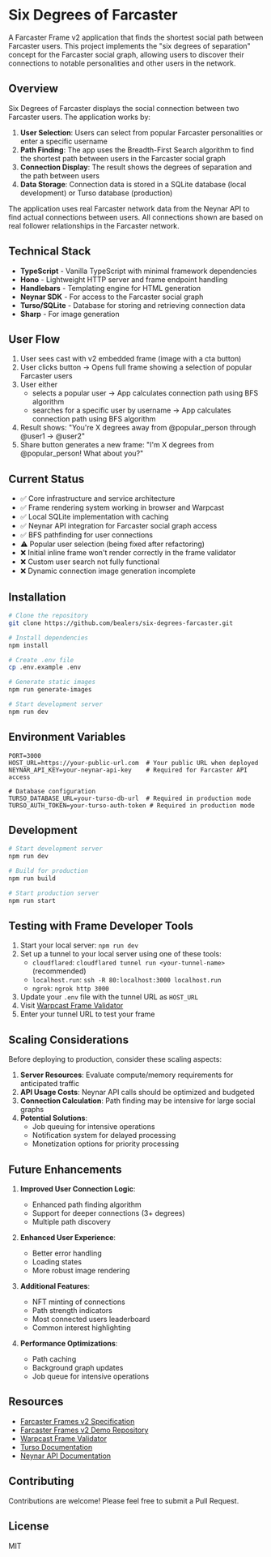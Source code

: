 # Six Degrees of Farcaster

A Farcaster Frame v2 application that finds the shortest social path between Farcaster users. This project implements the "six degrees of separation" concept for the Farcaster social graph, allowing users to discover their connections to notable personalities and other users in the network.

## Overview

Six Degrees of Farcaster displays the social connection between two Farcaster users. The application works by:

1. **User Selection**: Users can select from popular Farcaster personalities or enter a specific username
2. **Path Finding**: The app uses the Breadth-First Search algorithm to find the shortest path between users in the Farcaster social graph
3. **Connection Display**: The result shows the degrees of separation and the path between users
4. **Data Storage**: Connection data is stored in a SQLite database (local development) or Turso database (production)

The application uses real Farcaster network data from the Neynar API to find actual connections between users. All connections shown are based on real follower relationships in the Farcaster network.

## Technical Stack

- **TypeScript** - Vanilla TypeScript with minimal framework dependencies
- **Hono** - Lightweight HTTP server and frame endpoint handling
- **Handlebars** - Templating engine for HTML generation
- **Neynar SDK** - For access to the Farcaster social graph
- **Turso/SQLite** - Database for storing and retrieving connection data
- **Sharp** - For image generation

## User Flow

1. User sees cast with v2 embedded frame (image with a cta button)
2. User clicks button → Opens full frame showing a selection of popular Farcaster users
3. User either
   - selects a popular user → App calculates connection path using BFS algorithm
   - searches for a specific user by username → App calculates connection path using BFS algorithm
4. Result shows: "You're X degrees away from @popular_person through @user1 → @user2"
5. Share button generates a new frame: "I'm X degrees from @popular_person! What about you?"

## Current Status

- ✅ Core infrastructure and service architecture
- ✅ Frame rendering system working in browser and Warpcast
- ✅ Local SQLite implementation with caching
- ✅ Neynar API integration for Farcaster social graph access
- ✅ BFS pathfinding for user connections
- ⚠️ Popular user selection (being fixed after refactoring)
- ❌ Initial inline frame won't render correctly in the frame validator
- ❌ Custom user search not fully functional
- ❌ Dynamic connection image generation incomplete

## Installation

```bash
# Clone the repository
git clone https://github.com/bealers/six-degrees-farcaster.git

# Install dependencies
npm install

# Create .env file
cp .env.example .env

# Generate static images
npm run generate-images

# Start development server
npm run dev
```

## Environment Variables

```env
PORT=3000
HOST_URL=https://your-public-url.com  # Your public URL when deployed
NEYNAR_API_KEY=your-neynar-api-key    # Required for Farcaster API access

# Database configuration
TURSO_DATABASE_URL=your-turso-db-url  # Required in production mode
TURSO_AUTH_TOKEN=your-turso-auth-token # Required in production mode
```

## Development

```bash
# Start development server
npm run dev

# Build for production
npm run build

# Start production server
npm run start
```

## Testing with Frame Developer Tools

1. Start your local server: `npm run dev`
2. Set up a tunnel to your local server using one of these tools:
   - `cloudflared`: `cloudflared tunnel run <your-tunnel-name>` (recommended)
   - `localhost.run`: `ssh -R 80:localhost:3000 localhost.run`
   - `ngrok`: `ngrok http 3000`
3. Update your `.env` file with the tunnel URL as `HOST_URL`
4. Visit [Warpcast Frame Validator](https://warpcast.com/~/developers/frames)
5. Enter your tunnel URL to test your frame

## Scaling Considerations

Before deploying to production, consider these scaling aspects:

1. **Server Resources**: Evaluate compute/memory requirements for anticipated traffic
2. **API Usage Costs**: Neynar API calls should be optimized and budgeted
3. **Connection Calculation**: Path finding may be intensive for large social graphs
4. **Potential Solutions**:
   - Job queuing for intensive operations
   - Notification system for delayed processing
   - Monetization options for priority processing


## Future Enhancements

1. **Improved User Connection Logic**:
   - Enhanced path finding algorithm
   - Support for deeper connections (3+ degrees)
   - Multiple path discovery

2. **Enhanced User Experience**:
   - Better error handling
   - Loading states
   - More robust image rendering

3. **Additional Features**:
   - NFT minting of connections
   - Path strength indicators
   - Most connected users leaderboard
   - Common interest highlighting

4. **Performance Optimizations**:
   - Path caching
   - Background graph updates
   - Job queue for intensive operations

## Resources

- [Farcaster Frames v2 Specification](https://docs.farcaster.xyz/developers/frames/v2/spec)
- [Farcaster Frames v2 Demo Repository](https://github.com/farcasterxyz/frames-v2-demo)
- [Warpcast Frame Validator](https://warpcast.com/~/developers/frames)
- [Turso Documentation](https://docs.turso.tech)
- [Neynar API Documentation](https://docs.neynar.com/)

## Contributing

Contributions are welcome! Please feel free to submit a Pull Request.

## License

MIT 